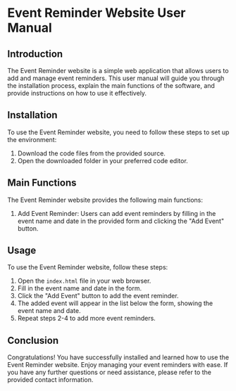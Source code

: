 # Event Reminder Website User Manual

## Introduction

The Event Reminder website is a simple web application that allows users to add and manage event reminders. This user manual will guide you through the installation process, explain the main functions of the software, and provide instructions on how to use it effectively.

## Installation

To use the Event Reminder website, you need to follow these steps to set up the environment:

1. Download the code files from the provided source.
2. Open the downloaded folder in your preferred code editor.

## Main Functions

The Event Reminder website provides the following main functions:

1. Add Event Reminder: Users can add event reminders by filling in the event name and date in the provided form and clicking the "Add Event" button.

## Usage

To use the Event Reminder website, follow these steps:

1. Open the `index.html` file in your web browser.
2. Fill in the event name and date in the form.
3. Click the "Add Event" button to add the event reminder.
4. The added event will appear in the list below the form, showing the event name and date.
5. Repeat steps 2-4 to add more event reminders.

## Conclusion

Congratulations! You have successfully installed and learned how to use the Event Reminder website. Enjoy managing your event reminders with ease. If you have any further questions or need assistance, please refer to the provided contact information.